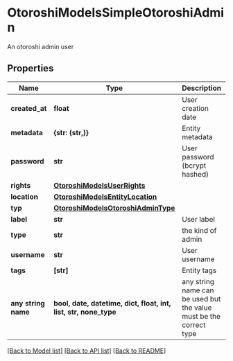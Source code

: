 # OtoroshiModelsSimpleOtoroshiAdmin

An otoroshi admin user

## Properties
Name | Type | Description | Notes
------------ | ------------- | ------------- | -------------
**created_at** | **float** | User creation date | [optional] 
**metadata** | **{str: (str,)}** | Entity metadata | [optional] 
**password** | **str** | User password (bcrypt hashed) | [optional] 
**rights** | [**OtoroshiModelsUserRights**](OtoroshiModelsUserRights.md) |  | [optional] 
**location** | [**OtoroshiModelsEntityLocation**](OtoroshiModelsEntityLocation.md) |  | [optional] 
**typ** | [**OtoroshiModelsOtoroshiAdminType**](OtoroshiModelsOtoroshiAdminType.md) |  | [optional] 
**label** | **str** | User label | [optional] 
**type** | **str** | the kind of admin | [optional] 
**username** | **str** | User username | [optional] 
**tags** | **[str]** | Entity tags | [optional] 
**any string name** | **bool, date, datetime, dict, float, int, list, str, none_type** | any string name can be used but the value must be the correct type | [optional]

[[Back to Model list]](../README.md#documentation-for-models) [[Back to API list]](../README.md#documentation-for-api-endpoints) [[Back to README]](../README.md)


